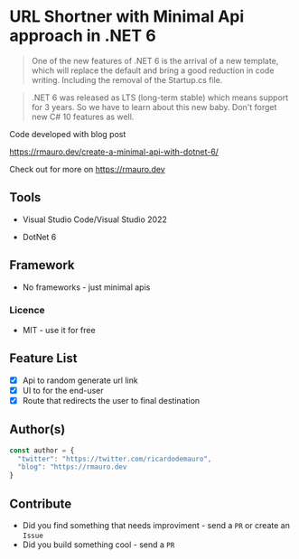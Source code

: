 # URL Shortner with Minimal Api approach in .NET 6

> One of the new features of .NET 6 is the arrival of a new template, which will replace the default and bring a good reduction in code writing. Including the removal of the Startup.cs file.

> .NET 6 was released as LTS (long-term stable) which means support for 3 years. So we have to learn about this new baby. Don't forget new C# 10 features as well.

Code developed with blog post

https://rmauro.dev/create-a-minimal-api-with-dotnet-6/

Check out for more on https://rmauro.dev

## Tools ##

* Visual Studio Code/Visual Studio 2022

* DotNet 6

## Framework ##

* No frameworks - just minimal apis

### Licence ###

* MIT - use it for free

## Feature List ##

- [x] Api to random generate url link
- [x] UI to for the end-user
- [x] Route that redirects the user to final destination

## Author(s)

```javascript
const author = {
  "twitter": "https://twitter.com/ricardodemauro",
  "blog": "https://rmauro.dev
}
```

## Contribute

- Did you find something that needs improviment - send a `PR` or create an `Issue`
- Did you build something cool - send a `PR`
